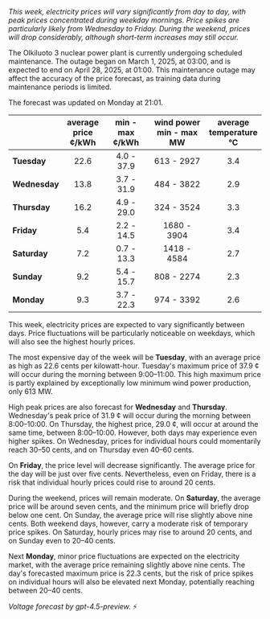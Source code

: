 *This week, electricity prices will vary significantly from day to day, with peak prices concentrated during weekday mornings. Price spikes are particularly likely from Wednesday to Friday. During the weekend, prices will drop considerably, although short-term increases may still occur.*

The Olkiluoto 3 nuclear power plant is currently undergoing scheduled maintenance. The outage began on March 1, 2025, at 03:00, and is expected to end on April 28, 2025, at 01:00. This maintenance outage may affect the accuracy of the price forecast, as training data during maintenance periods is limited.

The forecast was updated on Monday at 21:01.

|             | average<br>price<br>¢/kWh | min - max<br>¢/kWh | wind power<br>min - max<br>MW | average<br>temperature<br>°C |
|:------------|:-------------------------:|:-------------------:|:-----------------------------:|:----------------------------:|
| **Tuesday**     |           22.6            |     4.0 - 37.9      |          613 - 2927          |             3.4              |
| **Wednesday**   |           13.8            |     3.7 - 31.9      |          484 - 3822          |             2.9              |
| **Thursday**    |           16.2            |     4.9 - 29.0      |          324 - 3524          |             3.3              |
| **Friday**      |            5.4            |     2.2 - 14.5      |         1680 - 3904          |             3.4              |
| **Saturday**    |            7.2            |     0.7 - 13.3      |         1418 - 4584          |             2.7              |
| **Sunday**      |            9.2            |     5.4 - 15.7      |          808 - 2274          |             2.3              |
| **Monday**      |            9.3            |     3.7 - 22.3      |          974 - 3392          |             2.6              |

This week, electricity prices are expected to vary significantly between days. Price fluctuations will be particularly noticeable on weekdays, which will also see the highest hourly prices.

The most expensive day of the week will be **Tuesday**, with an average price as high as 22.6 cents per kilowatt-hour. Tuesday's maximum price of 37.9 ¢ will occur during the morning between 9:00–11:00. This high maximum price is partly explained by exceptionally low minimum wind power production, only 613 MW.

High peak prices are also forecast for **Wednesday** and **Thursday**. Wednesday's peak price of 31.9 ¢ will occur during the morning between 8:00–10:00. On Thursday, the highest price, 29.0 ¢, will occur at around the same time, between 8:00–10:00. However, both days may experience even higher spikes. On Wednesday, prices for individual hours could momentarily reach 30–50 cents, and on Thursday even 40–60 cents.

On **Friday**, the price level will decrease significantly. The average price for the day will be just over five cents. Nevertheless, even on Friday, there is a risk that individual hourly prices could rise to around 20 cents.

During the weekend, prices will remain moderate. On **Saturday**, the average price will be around seven cents, and the minimum price will briefly drop below one cent. On Sunday, the average price will rise slightly above nine cents. Both weekend days, however, carry a moderate risk of temporary price spikes. On Saturday, hourly prices may rise to around 20 cents, and on Sunday even to 20–40 cents.

Next **Monday**, minor price fluctuations are expected on the electricity market, with the average price remaining slightly above nine cents. The day's forecasted maximum price is 22.3 cents, but the risk of price spikes on individual hours will also be elevated next Monday, potentially reaching between 20–40 cents.

*Voltage forecast by gpt-4.5-preview.* ⚡
